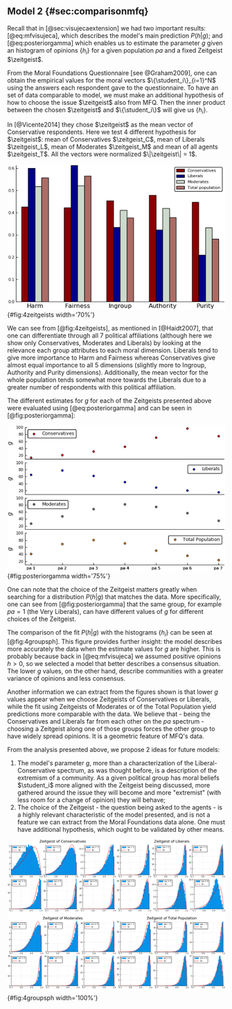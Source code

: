 
## Model 2 {#sec:comparisonmfq}
<!-- Comparison with MFQ opinions data -->

Recall that in [@sec:visujecaextension] we had two important results: [@eq:mfvisujeca], which describes the model's main prediction $P(h|g)$; and [@eq:posteriorgamma] which enables us to estimate the parameter $g$ given an histogram of opinions $\{h_i\}$ for a given population _pa_ and a fixed Zeitgeist $\zeitgeist$.

From the Moral Foundations Questionnaire [see @Graham2009], one can obtain the empirical values for the moral vectors $\{\student_i\}_{i=1}^N$ using the answers each respondent gave to the questionnaire. To have an set of data comparable to model, we must make an additional hypothesis of how to choose the issue $\zeitgeist$ also from MFQ. Then the inner product between the chosen $\zeitgeist$ and $\{\student_i\}$ will give us $\{h_i\}$.
<!-- For example, one can take the Zeitgeist as the mean value of liberals, or the mean value of conservatives, or even the sum of this two last vectors.  -->

In [@Vicente2014] they chose $\zeitgeist$ as the mean vector of Conservative respondents. Here we test 4 different hypothesis for $\zeitgeist$: mean of Conservatives $\zeitgeist_C$, mean of Liberals $\zeitgeist_L$, mean of Moderates $\zeitgeist_M$ and mean of all agents $\zeitgeist_T$. All the vectors were normalized $\|\zeitgeist\| = 1$.

![The 4 different Zeitgeist hypothesis shown for comparison. All extracted from MFQ's respondents data.](images/4zeitgeists.png){#fig:4zeitgeists width='70%'}

We can see from [@fig:4zeitgeists], as mentioned in [@Haidt2007], that one can differentiate through all $7$ political affiliations (although here we show only Conservatives, Moderates and Liberals) by looking at the relevance each group attributes to each moral dimension. Liberals tend to give more importance to Harm and Fairness whereas Conservatives give almost equal importance to all $5$ dimensions (slightly more to Ingroup, Authority and Purity dimensions). Additionally, the mean vector for the whole population tends somewhat more towards the Liberals due to a greater number of respondents with this political affiliation.

The different estimates for $g$ for each of the Zeitgeists presented above were evaluated using [@eq:posteriorgamma] and can be seen in [@fig:posteriorgamma]:

![Different posteriors for $g$ given the chosen Zeitgeist and the political affiliation of the responses $\{h\}$. Since the distributions are sharp, the error bars in the $y$-axis fall inside the markers (which are centered around the mean values)](images/posteriorgamma4zeitgeists.png){#fig:posteriorgamma width='75%'}

One can note that the choice of the Zeitgeist matters greatly when searching for a distribution $P(h|g)$ that matches the data. More specifically, one can see from [@fig:posteriorgamma] that the same group, for example $\mathit{pa} = 1$ (the Very Liberals), can have different values of $g$ for different choices of the Zeitgeist.

The comparison of the fit $P(h|g)$ with the histograms $\{h_i\}$ can be seen at [@fig:4groupsph]. This figure provides further insight: the model describes more accurately the data when the estimate values for $g$ are higher. This is probably because back in [@eq:mfvisujeca] we assumed positive opinions $h>0$, so we selected a model that better describes a consensus situation. The lower $g$ values, on the other hand, describe communities with a greater variance of opinions and less consensus.

Another information we can extract from the figures shown is that lower $g$ values appear when we choose Zeitgeists of Conservatives or Liberals, while the fit using Zeitgeists of Moderates or of the Total Population yield predictions more comparable with the data. We believe that - being the Conservatives and Liberals far from each other on the _pa_ spectrum - choosing a Zeitgeist along one of those groups forces the other group to have widely spread opinions. It is a geometric feature of MFQ's data.

From the analysis presented above, we propose $2$ ideas for future models:

1. The model's parameter $g$, more than a characterization of the Liberal-Conservative spectrum, as was thought before, is a description of the extremism of a community. As a given political group has moral beliefs $\student_i$ more aligned with the Zeitgeist being discussed, more gathered around the issue they will become and more "extremist" (with less room for a change of opinion) they will behave;
2. The choice of the Zeitgeist - the question being asked to the agents - is a highly relevant characteristic of the model presented, and is not a feature we can extract from the Moral Foundations data alone. One must have additional hypothesis, which ought to be validated by other means.

<!-- Linux command: `montage -mode concatenate -geometry 1210x850 -tile 2x2 ph-*.png 4groupsph.png` -->
![The histogram of opinions $h$ for a given _pa_ group considering an specific Zeitgeist and the corresponding best fit of the model $P(h|g)$ given the data](images/4groupsph.png){#fig:4groupsph width='100%'}

<!-- One can also note a resemblance between this model's $g$ and last model's $\gamma$. Both describe the cohesiveness of a society/community THINK MORE ABOUT THIS -->
